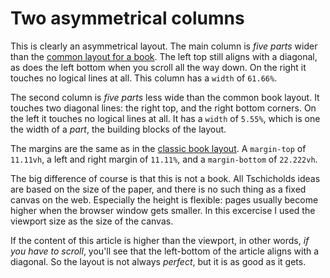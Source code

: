 # Two asymmetrical columns

This is clearly an asymmetrical layout. The main column is *five parts* wider than the [common layout for a book](../eighteen-1/). The left top still aligns with a diagonal, as does the left bottom when you scroll all the way down. On the right it touches no logical lines at all. This column has a `width` of `61.66%`.

The second column is *five parts* less wide than the common book layout. It touches two diagonal lines: the right top, and the right bottom corners. On the left it touches no logical lines at all. It has a `width` of `5.55%`, which is one the width of a *part*, the building blocks of the layout.

The margins are the same as in the [classic book layout](../eighteen-1/). A `margin-top` of `11.11vh`, a left and right margin of `11.11%`, and a `margin-bottom` of `22.222vh`. 

The big difference of course is that this is not a book. All Tschicholds ideas are based on the size of the paper, and there is no such thing as a fixed canvas on the web. Especially the height is flexible: pages usually become higher when the browser window gets smaller. In this excercise I used the viewport size as the size of the canvas.

If the content of this article is higher than the viewport, in other words, *if you have to scroll*, you'll see that the left-bottom of the article aligns with a diagonal. So the layout is not always *perfect*, but it is as good as it gets.
